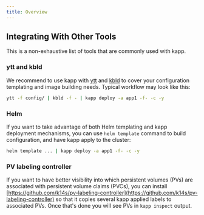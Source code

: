 ```yaml
---
title: Overview
---
```


## Integrating With Other Tools

This is a non-exhaustive list of tools that are commonly used with kapp.

### ytt and kbld

We recommend to use kapp with [ytt](https://carvel.dev/ytt) and [kbld](https://carvel.dev/kbld) to cover your configuration templating and image building needs. Typical workflow may look like this:

```bash
ytt -f config/ | kbld -f - | kapp deploy -a app1 -f- -c -y
```

### Helm

If you want to take advantage of both Helm templating and kapp deployment mechanisms, you can use `helm template` command to build configuration, and have kapp apply to the cluster:

```bash
helm template ... | kapp deploy -a app1 -f- -c -y
```

### PV labeling controller

If you want to have better visibility into which persistent volumes (PVs) are associated with persistent volume claims (PVCs), you can install [https://github.com/k14s/pv-labeling-controller](https://github.com/k14s/pv-labeling-controller) so that it copies several kapp applied labels to associated PVs. Once that's done you will see PVs in `kapp inspect` output.
